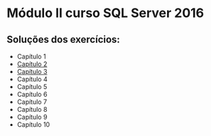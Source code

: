 # Módulo II curso SQL Server 2016

## Soluções dos exercícios:

* Capítulo 1
* [Capítulo 2](https://github.com/tamercuba/impacta-sql-server/tree/master/mod_II/cap_2)
* [Capítulo 3](https://github.com/tamercuba/impacta-sql-server/tree/master/mod_II/cap_3)
* Capítulo 4
* Capítulo 5
* Capítulo 6
* Capítulo 7
* Capítulo 8
* Capítulo 9
* Capítulo 10

